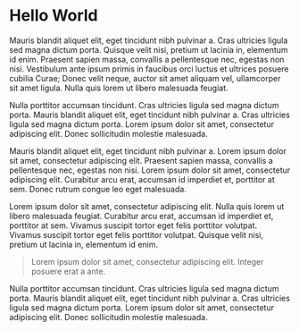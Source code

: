# Hello World

Mauris blandit aliquet elit, eget tincidunt nibh pulvinar a. Cras ultricies ligula sed magna dictum porta. Quisque velit nisi, pretium ut lacinia in, elementum id enim. Praesent sapien massa, convallis a pellentesque nec, egestas non nisi. Vestibulum ante ipsum primis in faucibus orci luctus et ultrices posuere cubilia Curae; Donec velit neque, auctor sit amet aliquam vel, ullamcorper sit amet ligula. Nulla quis lorem ut libero malesuada feugiat.

Nulla porttitor accumsan tincidunt. Cras ultricies ligula sed magna dictum porta. Mauris blandit aliquet elit, eget tincidunt nibh pulvinar a. Cras ultricies ligula sed magna dictum porta. Lorem ipsum dolor sit amet, consectetur adipiscing elit. Donec sollicitudin molestie malesuada.

Mauris blandit aliquet elit, eget tincidunt nibh pulvinar a. Lorem ipsum dolor sit amet, consectetur adipiscing elit. Praesent sapien massa, convallis a pellentesque nec, egestas non nisi. Lorem ipsum dolor sit amet, consectetur adipiscing elit. Curabitur arcu erat, accumsan id imperdiet et, porttitor at sem. Donec rutrum congue leo eget malesuada.

Lorem ipsum dolor sit amet, consectetur adipiscing elit. Nulla quis lorem ut libero malesuada feugiat. Curabitur arcu erat, accumsan id imperdiet et, porttitor at sem. Vivamus suscipit tortor eget felis porttitor volutpat. Vivamus suscipit tortor eget felis porttitor volutpat. Quisque velit nisi, pretium ut lacinia in, elementum id enim.


>Lorem ipsum dolor sit amet, consectetur adipiscing elit. Integer posuere erat a ante.

Nulla porttitor accumsan tincidunt. Cras ultricies ligula sed magna dictum porta. Mauris blandit aliquet elit, eget tincidunt nibh pulvinar a. Cras ultricies ligula sed magna dictum porta. Lorem ipsum dolor sit amet, consectetur adipiscing elit. Donec sollicitudin molestie malesuada.

